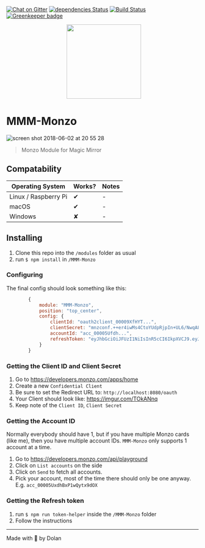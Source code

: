 [![Chat on Gitter][gitter-image]][gitter-url]
[![dependencies Status][daviddm-image]][daviddm-url]
[![Build Status][travis-image]][travis-url]
[![Greenkeeper badge][greenkeeper-image]][greenkeeper-url]

<p align="center">
   <img src="https://user-images.githubusercontent.com/2917613/39732681-b1ff33a0-5266-11e8-8c6e-d334811f1f2c.png" height="195">
<p>

# MMM-Monzo

![screen shot 2018-06-02 at 20 55 28](https://user-images.githubusercontent.com/2917613/40880393-c7bfc31c-66a7-11e8-9d73-5ed949e74dbc.png)

> Monzo Module for Magic Mirror

## Compatability

| Operating System     | Works? | Notes |
| -------------------- | ------ | ----- |
| Linux / Raspberry Pi | ✔      | -     |
| macOS                | ✔      | -     |
| Windows              | ✘      | -     |

## Installing

1.  Clone this repo into the `/modules` folder as usual
2.  run `$ npm install` in `/MMM-Monzo`

### Configuring

The final config should look something like this:

```js
        {
			module: "MMM-Monzo",
			position: "top_center",
			config: {
				clientId: "oauth2client_00009XfHYT...",
				clientSecret: "mnzconf.++er4iwMs4CtoYUdpRjpIn+UL6/NwqA88E...",
				accountId: "acc_00005Ufdh...",
				refreshToken: "eyJhbGciOiJFUzI1NiIsInR5cCI6IkpXVCJ9.eyJl..."
			}
		}
```

### Getting the Client ID and Client Secret

1.  Go to https://developers.monzo.com/apps/home
2.  Create a new `Confidential Client`
3.  Be sure to set the Redirect URL to: `http://localhost:8080/oauth`
4.  Your Client should look like: https://imgur.com/TOkANnq
5.  Keep note of the `Client ID`, `Client Secret`

### Getting the Account ID

Normally everybody should have 1, but if you have multiple Monzo cards (like me), then you have multiple account IDs. `MMM-Monzo` only supports 1 account at a time.

1.  Go to https://developers.monzo.com/api/playground
2.  Click on `List accounts` on the side
3.  Click on `Send` to fetch all accounts.
4.  Pick your account, most of the time there should only be one anyway. E.g. `acc_00005UxdhBxP1wQytx9dOX`

### Getting the Refresh token

1.  run `$ npm run token-helper` inside the `/MMM-Monzo` folder
2.  Follow the instructions

---

Made with 💖 by Dolan

[gitter-image]: https://badges.gitter.im/dolanmiu/mmm-monzo.svg
[gitter-url]: https://gitter.im/mmm-monzo/Lobby
[travis-image]: https://travis-ci.org/dolanmiu/MMM-Monzo.svg?branch=master
[travis-url]: https://travis-ci.org/dolanmiu/MMM-Monzo
[daviddm-image]: https://david-dm.org/dolanmiu/MMM-Monzo/status.svg
[daviddm-url]: https://david-dm.org/dolanmiu/MMM-Monzo
[greenkeeper-image]: https://badges.greenkeeper.io/dolanmiu/MMM-Monzo.svg
[greenkeeper-url]: https://greenkeeper.io/
